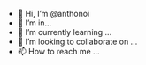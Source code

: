 - 👋 Hi, I’m @anthonoi
- 👀 I’m in...
- 🌱 I’m currently learning ...
- 💞️ I’m looking to collaborate on ...
- 📫 How to reach me ...

<!---
anthonoi/anthonoi is a ✨ special ✨ repository because its `README.md` (this file) appears on your GitHub profile.
You can click the Preview link to take a look at your changes.
--->
